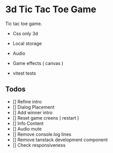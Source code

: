 # 3d Tic Tac Toe Game

Tic tac toe game.

- Css only 3d
- Local storage
- Audio
- Game effects ( canvas )

- vitest tests

## Todos

- [] Refine intro
- [] Dialog Placement
- [] Add winner intro
- [] Reset game creens ( restart )
- [] Info Content
- [] Audio mute
- [] Remove console.log lines
- [] Remove tanstack development component
- [] Check responsiveness
